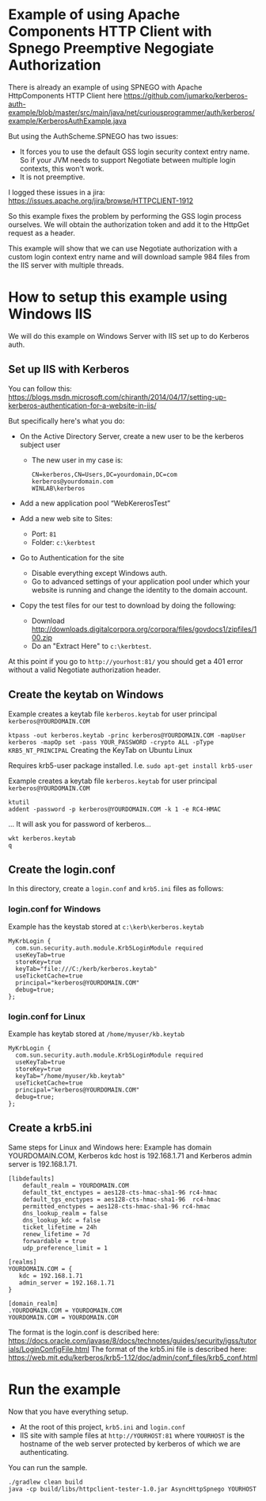 # Example of using Apache Components HTTP Client with Spnego Preemptive Negogiate Authorization

There is already an example of using SPNEGO with Apache HttpComponents HTTP Client here https://github.com/jumarko/kerberos-auth-example/blob/master/src/main/java/net/curiousprogrammer/auth/kerberos/example/KerberosAuthExample.java

But using the AuthScheme.SPNEGO has two issues:

* It forces you to use the default GSS login security context entry name. So if your JVM needs to support Negotiate between multiple login contexts, this won't work.
* It is not preemptive.

I logged these issues in a jira: https://issues.apache.org/jira/browse/HTTPCLIENT-1912

So this example fixes the problem by performing the GSS login process ourselves. We will obtain the authorization token and add it to the HttpGet request as a header.

This example will show that we can use Negotiate authorization with a custom login context entry name and will download sample 984 files from the IIS server with multiple threads.

# How to setup this example using Windows IIS

We will do this example on Windows Server with IIS set up to do Kerberos auth.

## Set up IIS with Kerberos

You can follow this: 
https://blogs.msdn.microsoft.com/chiranth/2014/04/17/setting-up-kerberos-authentication-for-a-website-in-iis/

But specifically here's what you do: 

* On the Active Directory Server, create a new user to be the kerberos subject user
  * The new user in my case is:
    
    ```
    CN=kerberos,CN=Users,DC=yourdomain,DC=com
    kerberos@yourdomain.com
    WINLAB\kerberos
    ```

* Add a new application pool “WebKererosTest”
* Add a new web site to Sites:
  * Port: `81`
  * Folder: `c:\kerbtest`
* Go to Authentication for the site
  * Disable everything except Windows auth. 
  * Go to advanced settings of your application pool under which your website is running and change the identity to the domain account.
* Copy the test files for our test to download by doing the following:
  * Download http://downloads.digitalcorpora.org/corpora/files/govdocs1/zipfiles/100.zip
  * Do an "Extract Here" to `c:\kerbtest`.

At this point if you go to `http://yourhost:81/` you should get a 401 error without a valid Negotiate authorization header.

## Create the keytab on Windows

Example creates a keytab file `kerberos.keytab` for user principal `kerberos@YOURDOMAIN.COM`

`ktpass -out kerberos.keytab -princ kerberos@YOURDOMAIN.COM -mapUser kerberos -mapOp set -pass YOUR_PASSWORD -crypto ALL -pType KRB5_NT_PRINCIPAL`
Creating the KeyTab on Ubuntu Linux

Requires krb5-user package installed. I.e. `sudo apt-get install krb5-user`

Example creates a keytab file `kerberos.keytab` for user principal `kerberos@YOURDOMAIN.COM`

```
ktutil
addent -password -p kerberos@YOURDOMAIN.COM -k 1 -e RC4-HMAC
```

... It will ask you for password of kerberos...

```
wkt kerberos.keytab
q
```

## Create the login.conf

In this directory, create a `login.conf` and `krb5.ini` files as follows:

### login.conf for Windows

Example has the keystab stored at `c:\kerb\kerberos.keytab`

```
MyKrbLogin {
  com.sun.security.auth.module.Krb5LoginModule required
  useKeyTab=true
  storeKey=true
  keyTab="file:///C:/kerb/kerberos.keytab"
  useTicketCache=true
  principal="kerberos@YOURDOMAIN.COM"
  debug=true;
};
```
 
### login.conf for Linux

Example has keytab stored at `/home/myuser/kb.keytab`

```
MyKrbLogin {
  com.sun.security.auth.module.Krb5LoginModule required
  useKeyTab=true
  storeKey=true
  keyTab="/home/myuser/kb.keytab"
  useTicketCache=true
  principal="kerberos@YOURDOMAIN.COM"
  debug=true;
};
```

## Create a krb5.ini

Same steps for Linux and Windows here:
Example has domain YOURDOMAIN.COM, Kerberos kdc host is 192.168.1.71 and Kerberos admin server is 192.168.1.71.

```
[libdefaults]
    default_realm = YOURDOMAIN.COM
    default_tkt_enctypes = aes128-cts-hmac-sha1-96 rc4-hmac
    default_tgs_enctypes = aes128-cts-hmac-sha1-96  rc4-hmac
    permitted_enctypes = aes128-cts-hmac-sha1-96 rc4-hmac
    dns_lookup_realm = false
    dns_lookup_kdc = false
    ticket_lifetime = 24h
    renew_lifetime = 7d
    forwardable = true
    udp_preference_limit = 1

[realms]
YOURDOMAIN.COM = {
   kdc = 192.168.1.71
   admin_server = 192.168.1.71
}

[domain_realm]
.YOURDOMAIN.COM = YOURDOMAIN.COM
YOURDOMAIN.COM = YOURDOMAIN.COM
```

The format is the login.conf is described here: https://docs.oracle.com/javase/8/docs/technotes/guides/security/jgss/tutorials/LoginConfigFile.html
The format of the krb5.ini file is described here: https://web.mit.edu/kerberos/krb5-1.12/doc/admin/conf_files/krb5_conf.html

# Run the example

Now that you have everything setup.

* At the root of this project, `krb5.ini` and `login.conf`
* IIS site with sample files at `http://YOURHOST:81` where `YOURHOST` is the hostname of the web server protected by kerberos of which we are authenticating.

You can run the sample.

```
./gradlew clean build
java -cp build/libs/httpclient-tester-1.0.jar AsyncHttpSpnego YOURHOST
```
